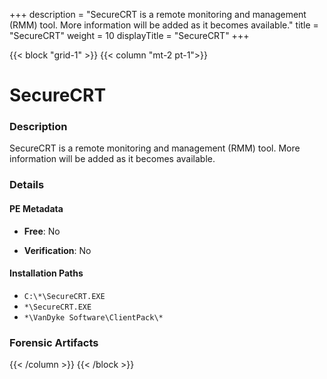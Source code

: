 +++
description = "SecureCRT is a remote monitoring and management (RMM) tool. More information will be added as it becomes available."
title = "SecureCRT"
weight = 10
displayTitle = "SecureCRT"
+++


{{< block "grid-1" >}}
{{< column "mt-2 pt-1">}}

# SecureCRT


### Description

SecureCRT is a remote monitoring and management (RMM) tool. More information will be added as it becomes available.




### Details


#### PE Metadata


- **Free**: No

- **Verification**: No




#### Installation Paths
- `C:\*\SecureCRT.EXE`
- `*\SecureCRT.EXE`
- `*\VanDyke Software\ClientPack\*`

### Forensic Artifacts










{{< /column >}}
{{< /block >}}
